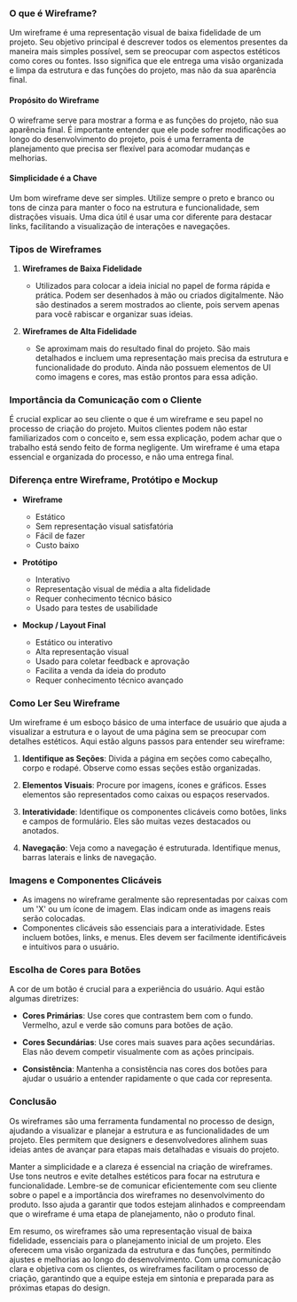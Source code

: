 ### O que é Wireframe?

Um wireframe é uma representação visual de baixa fidelidade de um projeto. Seu objetivo principal é descrever todos os elementos presentes da maneira mais simples possível, sem se preocupar com aspectos estéticos como cores ou fontes. Isso significa que ele entrega uma visão organizada e limpa da estrutura e das funções do projeto, mas não da sua aparência final.

#### Propósito do Wireframe

O wireframe serve para mostrar a forma e as funções do projeto, não sua aparência final. É importante entender que ele pode sofrer modificações ao longo do desenvolvimento do projeto, pois é uma ferramenta de planejamento que precisa ser flexível para acomodar mudanças e melhorias.

#### Simplicidade é a Chave

Um bom wireframe deve ser simples. Utilize sempre o preto e branco ou tons de cinza para manter o foco na estrutura e funcionalidade, sem distrações visuais. Uma dica útil é usar uma cor diferente para destacar links, facilitando a visualização de interações e navegações.

### Tipos de Wireframes

1. **Wireframes de Baixa Fidelidade**
   - Utilizados para colocar a ideia inicial no papel de forma rápida e prática. Podem ser desenhados à mão ou criados digitalmente. Não são destinados a serem mostrados ao cliente, pois servem apenas para você rabiscar e organizar suas ideias.

2. **Wireframes de Alta Fidelidade**
   - Se aproximam mais do resultado final do projeto. São mais detalhados e incluem uma representação mais precisa da estrutura e funcionalidade do produto. Ainda não possuem elementos de UI como imagens e cores, mas estão prontos para essa adição.

### Importância da Comunicação com o Cliente

É crucial explicar ao seu cliente o que é um wireframe e seu papel no processo de criação do projeto. Muitos clientes podem não estar familiarizados com o conceito e, sem essa explicação, podem achar que o trabalho está sendo feito de forma negligente. Um wireframe é uma etapa essencial e organizada do processo, e não uma entrega final.

### Diferença entre Wireframe, Protótipo e Mockup

- **Wireframe**
  
  - Estático
  - Sem representação visual satisfatória
  - Fácil de fazer
  - Custo baixo

- **Protótipo**
  
  - Interativo
  - Representação visual de média a alta fidelidade
  - Requer conhecimento técnico básico
  - Usado para testes de usabilidade

- **Mockup / Layout Final**
  
  - Estático ou interativo
  - Alta representação visual
  - Usado para coletar feedback e aprovação
  - Facilita a venda da ideia do produto
  - Requer conhecimento técnico avançado

### Como Ler Seu Wireframe

Um wireframe é um esboço básico de uma interface de usuário que ajuda a visualizar a estrutura e o layout de uma página sem se preocupar com detalhes estéticos. Aqui estão alguns passos para entender seu wireframe:

1. **Identifique as Seções**: Divida a página em seções como cabeçalho, corpo e rodapé. Observe como essas seções estão organizadas.
   
2. **Elementos Visuais**: Procure por imagens, ícones e gráficos. Esses elementos são representados como caixas ou espaços reservados.
   
3. **Interatividade**: Identifique os componentes clicáveis como botões, links e campos de formulário. Eles são muitas vezes destacados ou anotados.
   
4. **Navegação**: Veja como a navegação é estruturada. Identifique menus, barras laterais e links de navegação.

### Imagens e Componentes Clicáveis

- As imagens no wireframe geralmente são representadas por caixas com um 'X' ou um ícone de imagem. Elas indicam onde as imagens reais serão colocadas.
- Componentes clicáveis são essenciais para a interatividade. Estes incluem botões, links, e menus. Eles devem ser facilmente identificáveis e intuitivos para o usuário.

### Escolha de Cores para Botões

A cor de um botão é crucial para a experiência do usuário. Aqui estão algumas diretrizes:

- **Cores Primárias**: Use cores que contrastem bem com o fundo. Vermelho, azul e verde são comuns para botões de ação.
  
- **Cores Secundárias**: Use cores mais suaves para ações secundárias. Elas não devem competir visualmente com as ações principais.
  
- **Consistência**: Mantenha a consistência nas cores dos botões para ajudar o usuário a entender rapidamente o que cada cor representa.


### Conclusão

Os wireframes são uma ferramenta fundamental no processo de design, ajudando a visualizar e planejar a estrutura e as funcionalidades de um projeto. Eles permitem que designers e desenvolvedores alinhem suas ideias antes de avançar para etapas mais detalhadas e visuais do projeto. 

Manter a simplicidade e a clareza é essencial na criação de wireframes. Use tons neutros e evite detalhes estéticos para focar na estrutura e funcionalidade. Lembre-se de comunicar eficientemente com seu cliente sobre o papel e a importância dos wireframes no desenvolvimento do produto. Isso ajuda a garantir que todos estejam alinhados e compreendam que o wireframe é uma etapa de planejamento, não o produto final.

Em resumo, os wireframes são uma representação visual de baixa fidelidade, essenciais para o planejamento inicial de um projeto. Eles oferecem uma visão organizada da estrutura e das funções, permitindo ajustes e melhorias ao longo do desenvolvimento. Com uma comunicação clara e objetiva com os clientes, os wireframes facilitam o processo de criação, garantindo que a equipe esteja em sintonia e preparada para as próximas etapas do design.